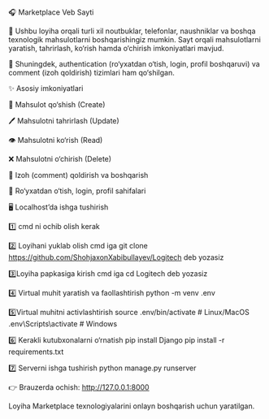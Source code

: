🎧 Marketplace Veb Sayti

📌 Ushbu loyiha orqali turli xil noutbuklar, telefonlar, naushniklar va boshqa texnologik mahsulotlarni boshqarishingiz mumkin. Sayt orqali mahsulotlarni yaratish, tahrirlash, ko‘rish hamda o‘chirish imkoniyatlari mavjud.

🔑 Shuningdek, authentication (ro‘yxatdan o‘tish, login, profil boshqaruvi) va comment (izoh qoldirish) tizimlari ham qo‘shilgan.

✨ Asosiy imkoniyatlari

📱 Mahsulot qo‘shish (Create)

🖊️ Mahsulotni tahrirlash (Update)

👁️ Mahsulotni ko‘rish (Read)

❌ Mahsulotni o‘chirish (Delete)

💬 Izoh (comment) qoldirish va boshqarish

🔐 Ro‘yxatdan o‘tish, login, profil sahifalari

🖥️ Localhost’da ishga tushirish

1️⃣ cmd ni ochib olish kerak

2️⃣ Loyihani yuklab olish cmd iga git clone https://github.com/ShohjaxonXabibullayev/Logitech deb yozasiz

3️⃣Loyiha papkasiga kirish cmd iga cd Logitech deb yozasiz

4️⃣ Virtual muhit yaratish va faollashtirish python -m venv .env

5️⃣Virtual muhitni activlashtirish source .env/bin/activate # Linux/MacOS .env\Scripts\activate # Windows

6️⃣ Kerakli kutubxonalarni o‘rnatish pip install Django pip install -r requirements.txt

7️⃣ Serverni ishga tushirish python manage.py runserver

👉 Brauzerda ochish: http://127.0.0.1:8000

Loyiha Marketplace texnologiyalarini onlayn boshqarish uchun yaratilgan.
